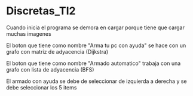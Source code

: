 # Discretas_TI2


Cuando inicia el programa se demora en cargar porque tiene que cargar muchas imagenes 

El boton que tiene como nombre "Arma tu pc con ayuda" se hace con un grafo con matriz de adyacencia (Dijkstra)

El boton que tiene como nombre "Armado automatico" trabaja con una grafo con lista de adyacencia (BFS)

El armado con ayuda se debe de seleccionar de izquierda a derecha y se debe seleccionar los 5 items
